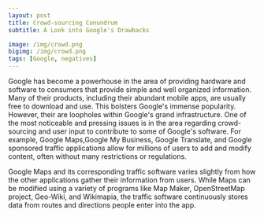 ```yaml
---
layout: post
title: Crowd-sourcing Conundrum
subtitle: A Look into Google's Drawbacks

image: /img/crowd.png
bigimg: /img/crowd.png
tags: [Google, negatives]
---
```



Google has become a powerhouse in the area of providing hardware and software to consumers that provide simple and well organized information. Many of their products, including their abundant mobile apps, are usually free to download and use. This bolsters Google's immense popularity. However, their are loopholes within Google's grand infrastructure. One of the most noticeable and pressing issues is in the area regarding crowd-sourcing and user input to contribute to some of Google's software. For example, Google Maps,Google My Business, Google Translate, and Google sponsored traffic applications allow for millions of users to add and modify content, often without many restrictions or regulations.

Google Maps and its corresponding traffic software varies slightly from how the other applications gather their information from users. While Maps can be modified using a variety of programs like Map Maker, OpenStreetMap project, Geo-Wiki, and Wikimapia, the traffic software continuously stores data from routes and directions people enter into the app. 
